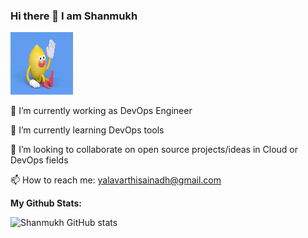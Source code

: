 ### Hi there 👋 I am Shanmukh  

<img src="waving.gif" width="100" height="100">

🔭 I’m currently working as DevOps Engineer

🌱 I’m currently learning DevOps tools

👯 I’m looking to collaborate on open source projects/ideas in Cloud or DevOps fields

📫 How to reach me: yalavarthisainadh@gmail.com

**My Github Stats:**

![Shanmukh GitHub stats](https://github-readme-stats.vercel.app/api?username=shanmukh9&show_icons=true&theme=radical)






<!--
**shanmukh9/shanmukh9** is a ✨ _special_ ✨ repository because its `README.md` (this file) appears on your GitHub profile.

Here are some ideas to get you started:

- 🔭 I’m currently working on ...
- 🌱 I’m currently learning ...
- 👯 I’m looking to collaborate on ...
- 🤔 I’m looking for help with ...
- 💬 Ask me about ...
- 📫 How to reach me: ...
- 😄 Pronouns: ...
- ⚡ Fun fact: ...
-->
